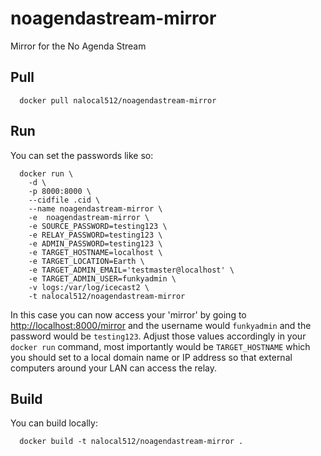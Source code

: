 # noagendastream-mirror
Mirror for the No Agenda Stream


## Pull

```
  docker pull nalocal512/noagendastream-mirror
```

## Run

You can set the passwords like so:

```
  docker run \
    -d \
    -p 8000:8000 \
    --cidfile .cid \
    --name noagendastream-mirror \
    -e  noagendastream-mirror \
    -e SOURCE_PASSWORD=testing123 \
    -e RELAY_PASSWORD=testing123 \
    -e ADMIN_PASSWORD=testing123 \
    -e TARGET_HOSTNAME=localhost \
    -e TARGET_LOCATION=Earth \
    -e TARGET_ADMIN_EMAIL='testmaster@localhost' \
    -e TARGET_ADMIN_USER=funkyadmin \
    -v logs:/var/log/icecast2 \
    -t nalocal512/noagendastream-mirror
```

In this case you can now access your 'mirror' by going to 
[http://localhost:8000/mirror](http://localhost:8000/mirror)
and the username would `funkyadmin` and the password would be `testing123`.  Adjust those values accordingly in your `docker run` command, most importantly would be `TARGET_HOSTNAME` which you should set to a local domain name or IP address so that external computers around your LAN can access the relay.

## Build

You can build locally:

```
  docker build -t nalocal512/noagendastream-mirror .
```
